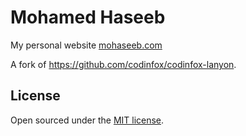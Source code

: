 # Mohamed Haseeb
My personal website [mohaseeb.com](mohaseeb.com)

A fork of https://github.com/codinfox/codinfox-lanyon.

## License

Open sourced under the [MIT license](LICENSE.md).
